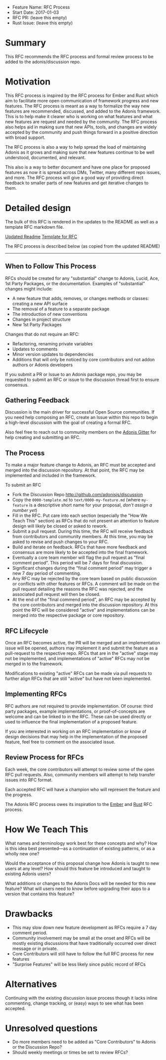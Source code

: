 - Feature Name: RFC Process
- Start Date: 2017-01-03
- RFC PR: (leave this empty)
- Rust Issue: (leave this empty)

# Summary
[summary]: #summary

This RFC recommends the RFC process and formal review process to be added to the adonis/discussion repo.

# Motivation
[motivation]: #motivation

This RFC process is inspired by the RFC process for Ember and Rust which aim to facilitate more open communication of framework progress and new features.
The RFC process is meant as a way to formalize the way new features are recommended, discussed, and added to the Adonis framework.
This is to help make it clearer who is working on what features and what new features are request and needed by the community.
The RFC process also helps aid in making sure that new APIs, tools, and changes are widely accepted by the community and push things forward in a positive direction with broad support.

The RFC process is also a way to help spread the load of maintaining Adonis as it grows and making sure that new features continue to be well understood, documented, and relevant.

This also is a way to better document and have one place for proposed features as now it is spread across DMs, Twitter, many different repo issues, and more.
The RFC process will give a good way of providing direct feedback to smaller parts of new features and get iterative changes to them.

# Detailed design
[design]: #detailed-design

The bulk of this RFC is rendered in the updates to the README as well as a template RFC markdown file.

[Updated Readme](https://github.com/rtablada/discussion/blob/rfc-implementation/README.md)
[Template for RFC](https://github.com/rtablada/discussion/blob/rfc-implementation/0000-template.md)

The RFC process is described below (as copied from the updated README)

---

## When to Follow This Process

RFCs should be created for any "substantial" change to Adonis, Lucid, Ace, 1st Party Packages, or the documentation.
Examples of "substantial" changes might include:

* A new feature that adds, removes, or changes methods or classes: creating a new API surface
* The removal of a feature to a separate package
* The introduction of new conventions
* Changes in project structure
* New 1st Party Packages

Changes that do not require an RFC:

* Refactoring, renaming private variables
* Updates to comments
* Minor version updates to dependencies
* Additions that will only be noticed by core contributors and not addon authors or Adonis developers

If you submit a PR or Issue to an Adonis package repo, you may be requested to submit an RFC or issue to the discussion thread first to ensure consensus.

## Gathering Feedback

Discussion is the main driver for successful Open Source communities.
If you need help composing an RFC, create an Issue within this repo to begin a high-level discussion with the goal of creating a formal RFC.

Also feel free to reach out to community members on the [Adonis Gitter](https://gitter.im/adonisjs/adonis-framework) for help creating and submitting an RFC.

## The Process

To make a major feature change to Adonis, an RFC must be accepted and merged into the discussion repository.
At that point, the RFC may be implemented and included in the framework.

To submit an RFC

* Fork the Discussion Repo http://github.com/adonisjs/discussion
* Copy the `0000-template.md` to `text/0000-my-feature.md` (where `my-feature` is a descriptive short name for your proposal, *don't assign a number yet*)
* Fill in the RFC. Put care into each section (especially the "How We Teach This" section) as RFCs that do not present an attention to feature design will likely be closed or asked to rework.
* Submit a pull request. During this time, the RFC will receive feedback from contributors and community members. At this time, you may be asked to revise and push changes to your RFC.
* Build and iterate on feedback. RFCs that have more feedback and consensus are more likely to be accepted into the final framework.
* Eventually a core team member will flag the pull request as "final comment period". This period will be 7 days for final discussion.
* Significant changes during the "final comment period" may trigger a new 7 day period of commenting.
* Any RFC may be rejected by the core team based on public discussion or conflicts with other features or RFCs. A comment will be made on the pull request detailing the reasons the RFC was rejected, and the associated pull request will then be closed.
* At the end of the "final commend period", an RFC may be accepted by the core contributors and merged into the discussion repository. At this point the RFC will be considered "active" and implementations can be merged into the respective package or core repository.

## RFC Lifecycle

Once an RFC becomes active, the PR will be merged and an implementation issue will be opened, authors may implement it and submit the feature as a pull-request to the respective repo.
RFCs that are in the "active" stage may not be implemented, and implementations of "active" RFCs may not be merged in to the framework.

Modifications to existing "active" RFCs can be made via pull requests to further align RFCs that are still "active" but have not been implemented.

## Implementing RFCs

RFC authors are not required to provide implementation.
Of course: third party packages, example implementations, or proof-of-concepts are welcome and can be linked to in the RFC.
These can be used directly or used to influence the final implementation of a proposed feature.

If you are interested in working on an RFC implementation or know of design decisions that may help in the implementation of the proposed feature, feel free to comment on the associated issue.

## Review Process for RFCs

Each week, the core contributors will attempt to review some of the open RFC pull requests.
Also, community members will attempt to help transfer issues into RFC format.

Each accepted RFC will have a champion who will represent the feature and the progress.

The Adonis RFC process owes its inspiration to the [Ember](https://github.com/emberjs/rfcs) and [Rust](https://github.com/rust-lang/rfcs) RFC process.

# How We Teach This
[how-we-teach-this]: #how-we-teach-this

What names and terminology work best for these concepts and why?
How is this idea best presented—as a continuation of existing patterns, or as a wholly new one?

Would the acceptance of this proposal change how Adonis is taught to new users at any level?
How should this feature be introduced and taught to existing Adonis users?

What additions or changes to the Adonis Docs will be needed for this new feature?
What will users need to know before upgrading their apps to a version that contains this feature?

# Drawbacks
[drawbacks]: #drawbacks

* This may slow down new feature development as RFCs require a 7 day comment period.
* Community involvement may be small at the onset and RFCs will be mostly existing discussions that have traditionally occurred over direct message or in private.
* Core Contributors will still have to follow the full RFC process for new features
* "Surprise Features" will be less likely since public record of RFCs

# Alternatives
[alternatives]: #alternatives

Continuing with the existing discussion issue process though it lacks inline commenting, change tracking, or (easy) ways to see what has been accepted.

# Unresolved questions
[unresolved]: #unresolved-questions

* Do more members need to be added as "Core Contributors" to Adonis or the Discussion Repo?
* Should weekly meetings or times be set to review RFCs?

